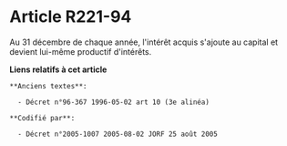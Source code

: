 # Article R221-94

Au 31 décembre de chaque année, l'intérêt acquis s'ajoute au capital et devient lui-même productif d'intérêts.

**Liens relatifs à cet article**

	**Anciens textes**:

	  - Décret n°96-367 1996-05-02 art 10 (3e alinéa)

	**Codifié par**:

	  - Décret n°2005-1007 2005-08-02 JORF 25 août 2005
